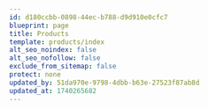 ```yaml
---
id: d180ccbb-0898-44ec-b788-d9d910e0cfc7
blueprint: page
title: Products
template: products/index
alt_seo_noindex: false
alt_seo_nofollow: false
exclude_from_sitemap: false
protect: none
updated_by: 51da970e-9798-4dbb-b63e-27523f87ab8d
updated_at: 1740265682
---
```

